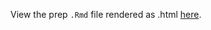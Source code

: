 View the prep `.Rmd` file rendered as .html [here](https://cdn.rawgit.com/OHI-Science/bhi/draft/baltic2015/prep/CW/secchi/secchi_prep.html).

